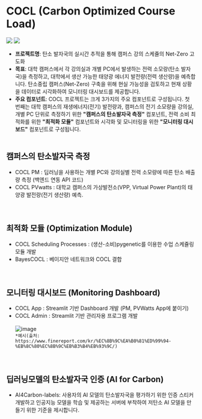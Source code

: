 # COCL (Carbon Optimized Course Load)
<img src="https://img.shields.io/badge/Python-3776AB?style=for-the-badge&logo=Python&logoColor=white"> <img src="https://img.shields.io/badge/streamlit-FF4B4B?style=for-the-badge&logo=Python&logoColor=white">

 
- **프로젝트명**: 탄소 발자국의 실시간 추적을 통해 캠퍼스 강의 스케쥴의 Net-Zero 고도화
- **목표**: 대학 캠퍼스에서 각 강의실과 개별 PC에서 발생하는 전력 소모량(탄소 발자국)을 측정하고, 대학에서 생산 가능한 태양광 에너지 발전량(전력 생산량)을 예측합니다. 탄소중립 캠퍼스(Net-Zero) 구축을 위해 현실 가능성을 검토하고 현재 상황을 데이터로 시각화하여 모니터링 대시보드를 제공합니다. 
- **주요 컴포넌트**: COCL 프로젝트는 크게 3가지의 주요 컴포넌트로 구성됩니다. 첫 번째는 대학 캠퍼스의 재생에너지(전기) 발전량과, 캠퍼스의 전기 소모량을 강의실, 개별 PC 단위로 측정하기 위한 **"캠퍼스의 탄소발자국 측정"** 컴포넌트, 전력 소비 최적화를 위한 **"최적화 모듈"** 컴포넌트와 시각화 및 모니터링을 위한 **"모니터링 대시보드"** 컴포넌트로 구성됩니다. <br/><br/>
  

## 캠퍼스의 탄소발자국 측정
- COCL PM : 딥러닝을 사용하는 개별 PC와 강의실별 전력 소모량에 따른 탄소 배출량 측정 (백엔드 연동 API 코드)
- COCL PVwatts : 대학교 캠퍼스의 가상발전소(VPP, Virtual Power Plant)의 태양광 발전량(전기 생산량) 예측.<br/><br/><br/>


## 최적화 모듈 (Optimization Module)
- COCL Scheduling Processes : (생산-소비)pygenetic를 이용한 수업 스케쥴링모듈 개발
- BayesCOCL : 베이지안 네트워크와 COCL 결합<br/><br/><br/> 


## 모니터링 대시보드 (Monitoring Dashboard)
- COCL App : Streamlit 기반 Dashboard 개발 (PM, PVWatts App에 붙이기)
- COCL Admin : Streamlit 기반 관리자용 프로그램 개발<br/><br/>
![image](https://github.com/Prcnsi/COCL/assets/86015194/4d8f1df3-2872-488b-9b57-d6ff333f3e7f)<br/>
```*예시(출처: https://www.finereport.com/kr/%EC%8B%9C%EA%B0%81%ED%99%94-%EB%8C%80%EC%8B%9C%EB%B3%B4%EB%93%9C/)```
<br/><br/><br/> 


## 딥러닝모델의 탄소발자국 인증 (AI for Carbon)
- AI4Carbon-labels: 사용자의 AI 모델의 탄소발자국을 평가하기 위한 인증 스티커 개발하고 인공지능 모델을 학습 및 제공하는 서버에 부착하여 저탄소 AI 모델을 만들기 위한 기준을 제시합니다.

 
  

